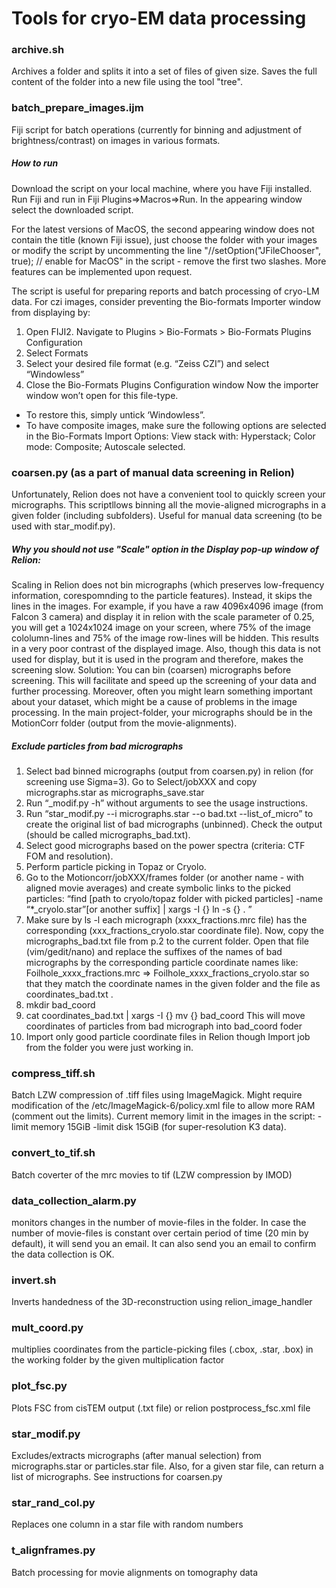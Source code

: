 # Tools for cryo-EM data processing

### archive.sh
Archives a folder and splits it into a set of files of given size. Saves the full content of the folder into a new file using the tool "tree".

### batch_prepare_images.ijm
Fiji script for batch operations (currently for binning and adjustment of brightness/contrast) on images in various formats. 

##### How to run
Download the script on your local machine, where you have Fiji installed. Run Fiji and run in Fiji Plugins=>Macros=>Run. In the appearing window select the downloaded script.

For the latest versions of MacOS, the second appearing window does not contain the title (known Fiji issue), just choose the folder with your images or modify the script by uncommenting the line "//setOption("JFileChooser", true); // enable for MacOS" in the script - remove the first two slashes. More features can be implemented upon request.

The script is useful for preparing reports and batch processing of cryo-LM data. For czi images, consider preventing the Bio-formats Importer window from displaying by:
1. Open FIJI2. Navigate to Plugins > Bio-Formats > Bio-Formats Plugins Configuration
3. Select Formats
4. Select your desired file format (e.g. “Zeiss CZI”) and select “Windowless”
5. Close the Bio-Formats Plugins Configuration window Now the importer window won’t open for this file-type. 
- To restore this, simply untick ‘Windowless”. 
- To have composite images, make sure the following options are selected in the Bio-Formats Import Options: View stack with: Hyperstack; Color mode: Composite; Autoscale selected.
  
### coarsen.py (as a part of manual data screening in Relion)
Unfortunately, Relion does not have a convenient tool to quickly screen your micrographs. This scriptllows binning all the movie-aligned micrographs in a given folder (including subfolders). Useful for manual data screening (to be used with star_modif.py).
##### Why you should not use "Scale" option in the Display pop-up window of Relion:
Scaling in Relion does not bin micrographs (which preserves low-frequency information, corespomnding to the particle features). Instead, it skips the lines in the images. For example, if you have a raw 4096x4096 image (from Falcon 3 camera) and display it in relion with the scale parameter of 0.25, you will get a 1024x1024 image on your screen, where 75% of the image cololumn-lines and 75% of the image row-lines will be hidden. This results in a very poor contrast of the displayed image. Also, though this data is not used for display, but it is used in the program and therefore, makes the screening slow.
Solution: You can bin (coarsen) micrographs before screening. This will facilitate and speed up the screening of your data and further processing. Moreover, often you might learn something important about your dataset, which might be a cause of problems in the image processing.
In the main project-folder, your micrographs should be in the MotionCorr folder (output from the movie-alignments). 
##### Exclude particles from bad micrographs
1.	Select bad binned micrographs (output from coarsen.py) in relion (for screening use Sigma=3). Go to Select/jobXXX and copy micrographs.star as micrographs_save.star
2.	Run “_modif.py -h” without arguments to see the usage instructions.
3.	Run “star_modif.py --i micrographs.star --o bad.txt   --list_of_micro” to create the original list of bad micrographs (unbinned). Check the output (should be called micrographs_bad.txt). 
4.	Select good micrographs based on the power spectra (criteria: CTF FOM and resolution).
5.	Perform particle picking in Topaz or Cryolo.
6.	Go to the Motioncorr/jobXXX/frames folder (or another name - with aligned movie averages) and create symbolic links to the picked particles:
“find [path to cryolo/topaz folder with picked particles] -name “*_cryolo.star”[or another suffix] | xargs -I {} ln -s {} . ”
7.	Make sure by ls -l each micrograph (xxxx_fractions.mrc file) has the corresponding (xxx_fractions_cryolo.star coordinate file). Now, copy the micrographs_bad.txt file from p.2 to the current folder. Open that file (vim/gedit/nano) and replace the suffixes of the names of bad micrographs by the corresponding particle coordinate names like:
Foilhole_xxxx_fractions.mrc => Foilhole_xxxx_fractions_cryolo.star so that they match the coordinate names in the given folder and the file as coordinates_bad.txt  . 
8.	mkdir bad_coord 
9.	cat coordinates_bad.txt  | xargs -I {} mv {} bad_coord
This will move coordinates of particles from bad micrograph into  bad_coord foder 
10.	Import only good particle coordinate files in Relion though Import job from the folder you were just working in. 


### compress_tiff.sh
Batch LZW compression of .tiff files using ImageMagick. Might require modification of the /etc/ImageMagick-6/policy.xml file to allow more RAM (comment out the limits). Current memory limit in the images in the script: -limit memory 15GiB -limit disk 15GiB (for super-resolution K3 data).

### convert_to_tif.sh  
Batch coverter of the mrc movies to tif (LZW compression by IMOD)

### data_collection_alarm.py 
monitors changes in the number of movie-files in the folder. In case the number of movie-files is constant over certain period of time (20 min by default), it will send you an email. It can also send you an email to confirm the data collection is OK. 

### invert.sh
Inverts handedness of the 3D-reconstruction using relion_image_handler

### mult_coord.py
multiplies coordinates from the particle-picking files (.cbox, .star, .box) in the working folder by the given multiplication factor

### plot_fsc.py
Plots FSC from cisTEM output (.txt file) or relion postprocess_fsc.xml file 

### star_modif.py 
Excludes/extracts micrographs (after manual selection) from micrographs.star or particles.star file. Also, for a given star file, can return a list of micrographs. See instructions for coarsen.py

### star_rand_col.py
Replaces one column in a star file with random numbers

### t_alignframes.py
Batch processing for movie alignments on tomography data

